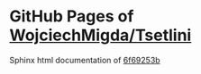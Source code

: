 GitHub Pages of [WojciechMigda/Tsetlini](https://github.com/WojciechMigda/Tsetlini.git)
===
Sphinx html documentation of [6f69253b](https://github.com/WojciechMigda/Tsetlini/tree/6f69253b6a19f28885576322ef3625d7015f81d5)
